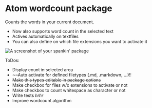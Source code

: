 # Atom wordcount package

Counts the words in your current document.

 - Now also supports word count in the selected text
 - Actives automatically on textfiles
 - You can also define on which file extensions you want to activate it

![A screenshot of your spankin' package](https://f.cloud.github.com/assets/584259/2331039/66e2bba2-a442-11e3-8d1f-7bd92287a40d.gif)

ToDos:
- ~~Display count in selected area~~
- ~~Auto activate for defined filetypes (.md, .markdown, ...)!!
- ~~Make this types editable in package options~~
- Make checkbox for files w/o extensions to activate or not
- Make checkbox to count whitespace as character or not
- Write tests *hrhr*
- Improve wordcount algorithm
